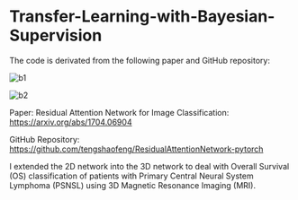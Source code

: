 # Transfer-Learning-with-Bayesian-Supervision
The code is derivated from the following paper and GitHub repository:

![b1](https://github.com/SheZiyu/Transfer-Learning-with-Bayesian-Supervision/assets/98766434/fcec7bf8-464d-410f-8cf6-66103a79c6e0)

![b2](https://github.com/SheZiyu/Transfer-Learning-with-Bayesian-Supervision/assets/98766434/d2ac9a9e-4d03-4049-9645-6671ea32169a)

Paper: Residual Attention Network for Image Classification: https://arxiv.org/abs/1704.06904

GitHub Repository: https://github.com/tengshaofeng/ResidualAttentionNetwork-pytorch

I extended the 2D network into the 3D network to deal with Overall Survival (OS) classification of patients with Primary Central Neural System Lymphoma (PSNSL) using 3D Magnetic Resonance Imaging (MRI). 
